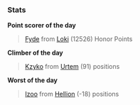 

### Stats

**Point scorer of the day**
>[Fyde](/#/character/Loki/565188) from [Loki](/#/ranking/Loki)  (12526) Honor Points


**Climber of the day**
>[Kzyko](/#/character/Urtem/1530817) from [Urtem](/#/ranking/Urtem)  (91) positions


**Worst of the day**
>[Izoo](/#/character/Hellion/657992) from [Hellion](/#/ranking/Hellion)  (-18) positions


